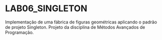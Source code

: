 # LAB06_SINGLETON
Implementação de uma fábrica de figuras geométricas aplicando o padrão de projeto Singleton. Projeto da disciplina de Métodos Avançados de Programação.
